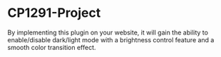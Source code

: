 # CP1291-Project
By implementing this plugin on your website, it will gain the ability to enable/disable dark/light mode with a brightness control feature and a smooth color transition effect.

